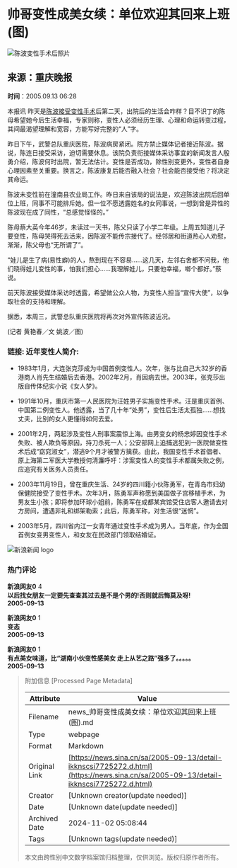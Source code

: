 # 帅哥变性成美女续：单位欢迎其回来上班(图)

![陈波变性手术后照片](//n.sinaimg.cn/sinakd10200/360/w180h180/20230119/5fa1-a04f8752fa5d8405eae42c12eea924fc.jpg)

## 来源：重庆晚报

**时间**：2005.09.13 06:28

本报讯 昨天是[陈波接受变性手术](http://news.sina.com.cn/s/2005-09-10/05236906402s.shtml)后第二天，出院后的生活会咋样？目不识丁的陈母希望她今后生活幸福，专家则称，变性人必须经历生理、心理和命运转变过程，其间最渴望理解和宽容，方能写好完整的“人”字。

昨日下午，武警总队重庆医院，陈波病房紧闭。院方禁止媒体记者接近陈波。据说，陈连日接受采访，迫切需要休息。该院负责衔接媒体采访事宜的新闻发言人殷勇介绍，陈波何时出院，暂无法估计。变性是否成功，除性别变更外，变性者自身心理因素至关重要。换言之，陈波康复后能否融入社会？社会能否接受他？将决定其命运。

陈波未变性前在潼南县农业局工作。昨日来自该局的说法是，欢迎陈波出院后回单位上班，同事不可能排斥她。但一位不愿透露姓名的女同事说，一想到曾是异性的陈波现在成了同性，“总感觉怪怪的。”

陈母蔡大英今年46岁，未读过一天书，陈父只读了小学二年级。上周五知道儿子要变性，陈母哭得死去活来，因陈波不能传宗接代了。经邻居和街道热心人劝慰，渐渐，陈父母也“无所谓了”。

“娃儿是生了病(易性癖)的人，熬到现在不容易……这几天，左邻右舍都不问我，他们晓得娃儿变性的事，怕我们担心……我理解娃儿，只要他幸福，啷个都好。”蔡说。

前天陈波接受媒体采访时透露，希望做公众人物，为变性人担当“宣传大使”，以争取社会的支持和理解。

据悉，本周三，武警总队重庆医院将再次对外宣传陈波近况。

(记者 黄艳春／文 姚波／图)

### 链接: 近年变性人简介:

- 1983年1月，大连张克莎成为中国首例变性人。次年，张与比自己大32岁的香港商人肖先生结婚后去香港。2002年2月，肖因病去世。2003年，张克莎出版自传体纪实小说《女人梦》。

- 1991年10月，重庆市第一人民医院为汪姓男子实施变性手术。汪是重庆首例、中国第二例变性人。他透露，当了几十年“处男”，变性后生活太孤独……想找丈夫，比别的女人更懂得如何去爱。

- 2001年2月，两起涉及变性人刑事案震惊上海。由男变女的杨忠婷因变性手术失败、被人欺负等原因，持刀杀死一人；公安部网上追捕逃犯到一医院做变性术后成“窈窕淑女”，潜逃9个月才被警方擒获。由此，我国变性手术首倡者、原上海第二军医大学教授何清濂呼吁：涉案变性人的变性手术都属失败之例，应追究有关医务人员责任。

- 2003年11月19日，曾在重庆生活、24岁的四川籍小伙陈勇军，在青岛市妇幼保健院接受了变性手术。次年3月，陈勇军声称愿到美国做子宫移植手术，为男友生小孩；即将参加环球小姐前，陈勇军在成都某宾馆受住店客人邀请去对方房间，遭遇非礼和绑架勒索；此后，陈勇军称，对生活很“迷惘”。

- 2003年5月，四川省内江一女青年通过变性手术成为男人。当年底，作为全国首例女变男变性人，和女友在民政部门领取结婚证。

![新浪新闻 logo](https://n.sinaimg.cn/default/80905340/20200331/sinalogo.png)

### 热门评论

**新浪网友0** 4  
**以后找女朋友一定要先查查其过去是不是个男的!否则就后悔莫及呀!**  
**2005-09-13**

**新浪网友0** 1  
**变态**  
**2005-09-13**

**新浪网友0** 1  
**有点美女味道，比“湖南小伙变性感美女 走上从艺之路”强多了。。。。。**  
**2005-09-13**

> 附加信息 [Processed Page Metadata]
>
> | Attribute       | Value                                  |
> |-----------------|----------------------------------------|
> | Filename        | news_帅哥变性成美女续：单位欢迎其回来上班(图).md                             |
> | Type            | webpage                                 |
> | Format          | Markdown                               |
> | Original Link   | [https://news.sina.cn/sa/2005-09-13/detail-ikknscsi7725272.d.html](https://news.sina.cn/sa/2005-09-13/detail-ikknscsi7725272.d.html)                       |
> | Creator         | [Unknown creator(update needed)]                              |
> | Date            | [Unknown date(update needed)]                                 |
> | Archived Date   | 2024-11-02 05:08:44                             |
> | Tags            | [Unknown tags(update needed)]                                 |
>
> 本文由跨性别中文数字档案馆归档整理，仅供浏览。版权归原作者所有。
>